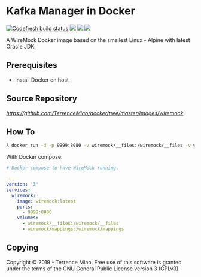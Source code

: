Kafka Manager in Docker
=======================
[![Codefresh build status](https://g.codefresh.io/api/badges/pipeline/terrencemiao/TerrenceMiao%2Fdocker%2Fwiremock?type=cf-2)]( https://g.codefresh.io/public/accounts/terrencemiao/pipelines/TerrenceMiao/docker/wiremock) [![](https://images.microbadger.com/badges/image/jtech/wiremock.svg)](https://microbadger.com/images/jtech/wiremock "Get your own image badge on microbadger.com") [![](https://images.microbadger.com/badges/version/jtech/wiremock.svg)](https://microbadger.com/images/jtech/wiremock "Get your own version badge on microbadger.com") [![](https://img.shields.io/docker/pulls/jtech/wiremock.svg)](https://hub.docker.com/r/jtech/wiremock "Get your own docker pull badge on shields.io")

A WireMock Docker image based on the smallest Linux - Alpine with latest Oracle JDK.

Prerequisites
-------------

- Install Docker on host

Source Repository
-----------------
_https://github.com/TerrenceMiao/docker/tree/master/images/wiremock_

How To
------

```bash
𝜆 docker run -d -p 9999:8080 -v wiremock/__files:/wiremock/__files -v wiremock/mappings/:/wiremock/mappings --name wiremock wiremock
```

With Docker compose:

```yaml
# Docker compose to have WireMock running.

---
version: '3'
services:
  wiremock:
    image: wiremock:latest
    ports:
      - 9999:8080
    volumes:
      - wiremock/__files:/wiremock/__files
      - wiremock/mappings:/wiremock/mappings
```

Copying
-------
Copyright © 2019 - Terrence Miao. Free use of this software is granted under the terms of the GNU General Public License version 3 (GPLv3).
